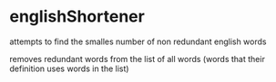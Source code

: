 # englishShortener
attempts to find the smalles number of non redundant english words

removes redundant words from the list of all words (words that their definition uses words in the list)
